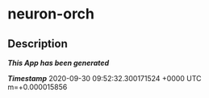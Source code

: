 # neuron-orch

## Description
***This App has been generated***

***Timestamp*** 2020-09-30 09:52:32.300171524 +0000 UTC m=+0.000015856
